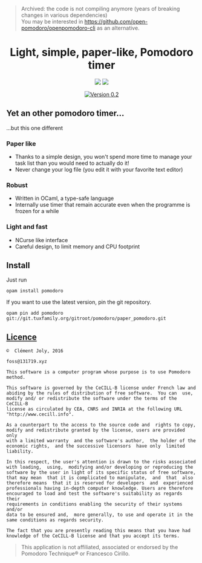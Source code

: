 <!-- insert
---
title: "Light, simple, paper-like, Pomodoro timer"
date: 2021-08-22T04:48:15
---
{{< github_badge >}}
end_insert -->

> Archived: the code is not compiling anymore (years of breaking changes in various dependencies)     
> You may be interested in https://github.com/open-pomodoro/openpomodoro-cli as an alternative.

<div align="center" class="badges">

<!-- remove -->
# Light, simple, paper-like, Pomodoro timer
<!-- end_remove -->

[![](https://img.shields.io/badge/licence-CeCILL--B-blue.svg)](http://cecill.info/licences/Licence_CeCILL-B_V1-en.html)
[![](https://img.shields.io/badge/opam-pomodoro-orange.svg)](http://opam.ocaml.org/packages/pomodoro/)

[![Version 0.2](https://download.tuxfamily.org/pomodoro/img/v02.png)](https://pomodoro.ml)

</div>

## Yet an other pomodoro timer…

…but this one different

### Paper like

 + Thanks to a simple design, you won't spend more time to manage your task list
   than you would need to actually do it!
 + Never change your log file (you edit it with your favorite text editor)

### Robust

 + Written in OCaml, a type-safe language
 + Internally use timer that remain accurate even when the programme is frozen
   for a while

### Light and fast

 + NCurse like interface
 + Careful design, to limit memory and CPU footprint

## Install

Just run

```
opam install pomodoro
```

If you want to use the latest version, pin the git repository.

```
opam pin add pomodoro git://git.tuxfamily.org/gitroot/pomodoro/paper_pomodoro.git
```

## [Licence](licence.en.html)

```
©  Clément Joly, 2016

foss@131719.xyz

This software is a computer program whose purpose is to use Pomodoro method.

This software is governed by the CeCILL-B license under French law and
abiding by the rules of distribution of free software.  You can  use,
modify and/ or redistribute the software under the terms of the CeCILL-B
license as circulated by CEA, CNRS and INRIA at the following URL
"http://www.cecill.info".

As a counterpart to the access to the source code and  rights to copy,
modify and redistribute granted by the license, users are provided only
with a limited warranty  and the software's author,  the holder of the
economic rights,  and the successive licensors  have only  limited
liability.

In this respect, the user's attention is drawn to the risks associated
with loading,  using,  modifying and/or developing or reproducing the
software by the user in light of its specific status of free software,
that may mean  that it is complicated to manipulate,  and  that  also
therefore means  that it is reserved for developers  and  experienced
professionals having in-depth computer knowledge. Users are therefore
encouraged to load and test the software's suitability as regards their
requirements in conditions enabling the security of their systems and/or
data to be ensured and,  more generally, to use and operate it in the
same conditions as regards security.

The fact that you are presently reading this means that you have had
knowledge of the CeCILL-B license and that you accept its terms.
```

> This application is not affiliated, associated or endorsed by the Pomodoro
> Technique® or Francesco Cirillo.
